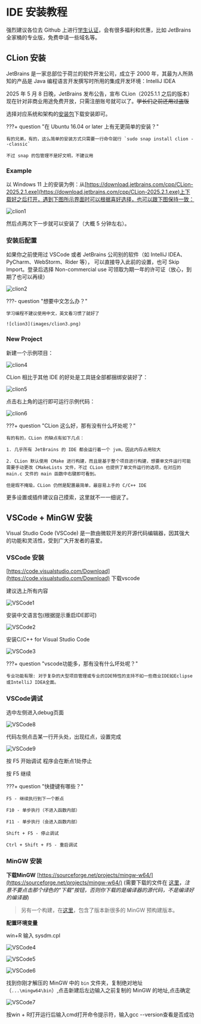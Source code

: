 # IDE 安装教程

强烈建议各位去 Github 上进行[学生认证](https://github.com/education)，会有很多福利和优惠，比如 JetBrains 全家桶的专业版，免费申请一些域名等。

## CLion 安装

JetBrains 是一家总部位于荷兰的软件开发公司，成立于 2000 年，其最为人所熟知的产品是 Java 编程语言开发撰写时所用的集成开发环境：IntelliJ IDEA

2025 年 5 月 8 日晚，JetBrains 发布公告，宣布 CLion（2025.1.1 之后的版本） 现在针对非商业用途免费开放，只需注册账号就可以了。~~学长们之前还用过盗版~~

选择对应系统和架构的[安装包](https://www.jetbrains.com/clion/download)下载安装即可。

???+ question "在 Ubuntu 16.04 or later 上有无更简单的安装？"

    有的兄弟，有的，这么简单的安装方式只需要一行命令就行 `sudo snap install clion --classic`

    不过 snap 的包管理不是好文明，不建议用

### Example

以 Windows 11 上的安装为例：从[https://download.jetbrains.com/cpp/CLion-2025.2.1.exe](https://download.jetbrains.com/cpp/CLion-2025.2.1.exe)上下载好之后打开，遇到下图所示界面时可以根据喜好选择，也可以跟下图保持一致：

![clion1](images/clion1.png)

然后点两次下一步就可以安装了（大概 5 分钟左右）。

### 安装后配置

如果你之前使用过 VSCode 或者 JetBrains 公司别的软件（如 IntelliJ IDEA、PyCharm、WebStorm、Rider 等），
可以直接导入此前的设置，也可 Skip Import。登录后选择 Non-commercial use 可领取为期一年的许可证（放心，到期了也可以再续）

![clion2](images/clion2.png)

???- question "想要中文怎么办？"

    学习编程不建议使用中文，英文看习惯了就好了

    ![clion3](images/clion3.png)

### New Project

新建一个示例项目：

![clion4](images/clion4.png)

CLion 相比于其他 IDE 的好处是工具链全部都捆绑安装好了：

![clion5](images/clion5.png)

点击右上角的运行即可运行示例代码：

![clion6](images/clion6.png)

???+ question "CLion 这么好，那有没有什么坏处呢？"

    有的有的，CLion 的缺点有如下几点：

    1. 几乎所有 JetBrains 的 IDE 都会运行着一个 jvm，因此内存占用较大

    2. CLion 默认使用 CMake 进行构建，而且是基于整个项目进行构建，想要单文件运行可能需要手动更改 CMakeLists 文件，不过 CLion 也提供了单文件运行的选项，在对应的 main.c 文件的 main 函数中右键即可看到。

    但是瑕不掩瑜，CLion 仍然是配置最简单，最容易上手的 C/C++ IDE

更多设置或插件建议自己摸索，这里就不一一细说了。

## VSCode + MinGW 安装

Visual Studio Code (VSCode) 是一款由微软开发的开源代码编辑器，因其强大的功能和灵活性，受到广大开发者的喜爱。

### VSCode 安装

[https://code.visualstudio.com/Download](https://code.visualstudio.com/Download) 下载vscode

建议选上所有内容

![VSCode1](images/VSCode1.png)

安装中文语言包(根据提示重启IDE即可)

![VSCode2](images/VSCode2.png)

安装C/C++ for Visual Studio Code

![VSCode3](images/VSCode3.png)

???+ question "vscode功能多，那有没有什么坏处呢？"

    专业功能有限: 对于复杂的大型项目管理或专业的IDE特性的支持不如一些商业IDE如Eclipse或IntelliJ IDEA全面。

### VSCode调试

选中左侧进入debug页面

![VSCode8](images/VSCode8.png)

代码左侧点击某一行开头处，出现红点，设置完成

![VSCode9](images/VSCode9.png)

按 F5 开始调试
程序会在断点1处停止

按 F5 继续

???+ question "快捷键有哪些？"
    
    F5 - 继续执行到下一个断点

    F10 - 单步执行（不进入函数内部）

    F11 - 单步执行（会进入函数内部）

    Shift + F5 - 停止调试

    Ctrl + Shift + F5 - 重启调试

### MinGW 安装

**下载MinGW**
[https://sourceforge.net/projects/mingw-w64/](https://sourceforge.net/projects/mingw-w64/) (需要下载的文件在 [这里](https://sourceforge.net/projects/mingw-w64/files/Toolchains%20targetting%20Win64/Personal%20Builds/mingw-builds/8.1.0/threads-posix/seh/x86_64-8.1.0-release-posix-seh-rt_v6-rev0.7z/download)，*注意不要点击那个绿色的“下载”按钮，否则你下载的是编译器的源代码，不是编译好的编译器*)

> 另有一个构建，在[这里](https://github.com/niXman/mingw-builds-binaries/releases)，包含了版本新很多的 MinGW 预构建版本。

**配置环境变量**

win+R 输入 sysdm.cpl

![VSCode4](images/VSCode4.png)

![VSCode5](images/VSCode5.png)

![VSCode6](images/VSCode6.png)

找到你刚才解压的 MinGW 中的 `bin` 文件夹，复制绝对地址（`...\mingw64\bin`）,点击新建后左边输入之前复制的 MinGW 的地址,点击确定

![VSCode7](images/VSCode7.png)

按win + R打开运行后输入cmd打开命令提示符，输入gcc --version查看是否成功
